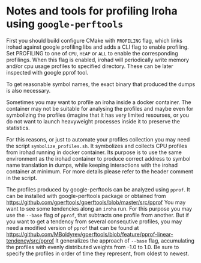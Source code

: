# Notes and tools for profiling Iroha using `google-perftools`

First you should build configure CMake with `PROFILING` flag, which links irohad
against google profiling libs and adds a CLI flag to enable profiling.
Set PROFILING to one of `CPU`, `HEAP` or `ALL` to enable the corresponding
profilings.
When this flag is enabled, irohad will periodically write memory and/or cpu
usage profiles to specified directory.
These can be later inspected with google pprof tool.

To get reasonable symbol names, the exact binary that produced the dumps is also
necessary.

Sometimes you may want to profile an iroha inside a docker container.
The container may not be suitable for analysing the profiles and maybe even for
symbolizing the profiles (imagine that it has very limited resourses, or you do
not want to launch heavyweight processes inside it to preserve the statistics.

For this reasons, or just to automate your profiles collection you may need
the script `symbolize_profiles.sh`.
It symbolizes and collects CPU profiles from irohad running in docker container.
Its purpose is to use the same environment as the irohad container to produce
correct address to symbol name translation in dumps, while keeping interactions
with the irohad container at minimum.
For more details please refer to the header comment in the script.

The profiles produced by google-perftools can be analyzed using `pprof`.
It can be installed with google-perftools package or obtained from
https://github.com/gperftools/gperftools/blob/master/src/pprof
You may want to see some tendencies along an `iroha` run.
For this purpose you may use the `--base` flag of `pprof`, that subtracts one
profile from another.
But if you want to get a tendency from several consequtive profiles, you may
need a modified version of `pprof` that can be found at
https://github.com/MBoldyrev/gperftools/blob/feature/pprof-linear-tendency/src/pprof
It generalizes the approach of `--base` flag, accumulating the profiles with
evenly distributed weights from -1.0 to 1.0. Be sure to specify the profiles
in order of time they represent, from oldest to newest.

